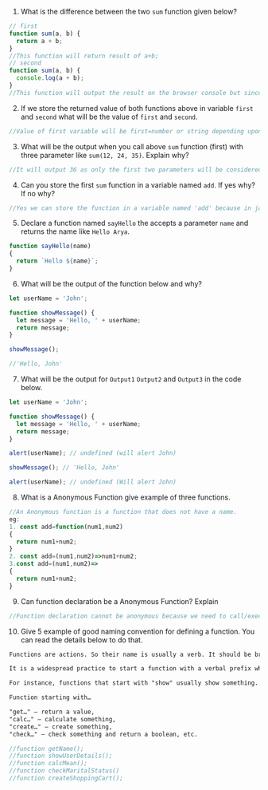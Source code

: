 1. What is the difference between the two `sum` function given below?

```js
// first
function sum(a, b) {
  return a + b;
}
//This function will return result of a+b;
// second
function sum(a, b) {
  console.log(a + b);
}
//This function will output the result on the browser console but since this function does not return anything it will return undefined by default.
```

2. If we store the returned value of both functions above in variable `first` and `second` what will be the value of `first` and `second`.
```js
//Value of first variable will be first=number or string depending upon the arguements provided and second=undefined
```
3. What will be the output when you call above `sum` function (first) with three parameter like `sum(12, 24, 35)`. Explain why?
```js
//It will output 36 as only the first two parameters will be considered
```
4. Can you store the first `sum` function in a variable named `add`. If yes why? If no why?
```js
//Yes we can store the function in a variable named 'add' because in javascript function is considered as an object and since object is an expression/value we can mention function on the RHS of "=
```
5. Declare a function named `sayHello` the accepts a parameter `name` and returns the name like `Hello Arya`.
```js
function sayHello(name)
{
  return `Hello ${name}`;
}
```
6. What will be the output of the function below and why?

```js
let userName = 'John';

function showMessage() {
  let message = 'Hello, ' + userName;
  return message;
}

showMessage();

//'Hello, John'
```

7. What will be the output for `Output1` `Output2` and `Output3` in the code below.

```js
let userName = 'John';

function showMessage() {
  let message = 'Hello, ' + userName;
  return message;
}

alert(userName); // undefined (will alert John)

showMessage(); // 'Hello, John'

alert(userName); // undefined (Will alert John)
```

8. What is a Anonymous Function give example of three functions.
```js
//An Anonymous function is a function that does not have a name.
eg:
1. const add=function(num1,num2)
{
  return num1+num2;
}
2. const add=(num1,num2)=>num1+num2;
3.const add=(num1,num2)=>
{
  return num1+num2;
}
```
9. Can function declaration be a Anonymous Function? Explain
```js
//Function declaration cannot be anonymous because we need to call/execute such functions using its name.
```
10. Give 5 example of good naming convention for defining a function. You can read the details below to do that.

```md
Functions are actions. So their name is usually a verb. It should be brief, as accurate as possible and describe what the function does, so that someone reading the code gets an indication of what the function does.

It is a widespread practice to start a function with a verbal prefix which vaguely describes the action. There must be an agreement within the team on the meaning of the prefixes.

For instance, functions that start with "show" usually show something.

Function starting with…

"get…" – return a value,
"calc…" – calculate something,
"create…" – create something,
"check…" – check something and return a boolean, etc.
```
```js
//function getName();
//function showUserDetails();
//function calcMean();
//function checkMaritalStatus()
//function createShoppingCart();
```
